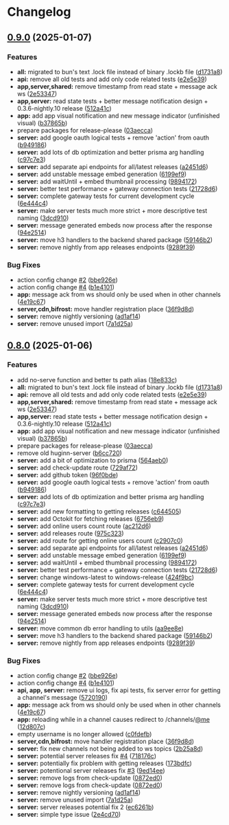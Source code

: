 # Changelog

## [0.9.0](https://github.com/werdoxdev/huginn/compare/server@v0.8.0...server@v0.9.0) (2025-01-07)


### Features

* **all:** migrated to bun's text .lock file instead of binary .lockb file ([d1731a8](https://github.com/werdoxdev/huginn/commit/d1731a8189a8de54da14975ac47ece57564938bd))
* **api:** remove all old tests and add only code related tests ([e2e5e39](https://github.com/werdoxdev/huginn/commit/e2e5e399dd1191a4f99fdd43dc151a105a566d76))
* **app,server,shared:** remove timestamp from read state + message ack ws ([2e53347](https://github.com/werdoxdev/huginn/commit/2e53347aadde0f28a623b9c2fac94c6ede034efe))
* **app,server:** read state tests + better message notification design + 0.3.6-nightly.10 release ([512a41c](https://github.com/werdoxdev/huginn/commit/512a41cb82c1a907c0000aa0ed1b0c8577a9063a))
* **app:** add app visual notification and new message indicator (unfinished visual) ([b37865b](https://github.com/werdoxdev/huginn/commit/b37865bbb2fc96a0747d8d115318ac5c50269c7e))
* prepare packages for release-please ([03aecca](https://github.com/werdoxdev/huginn/commit/03aeccaf204a18a4b0f4764689623806f3d7b1fd))
* **server:** add google oauth logical tests + remove 'action' from oauth ([b949186](https://github.com/werdoxdev/huginn/commit/b949186529dca297882fb7ece011bf92d2b83a26))
* **server:** add lots of db optimization and better prisma arg handling ([c97c7e3](https://github.com/werdoxdev/huginn/commit/c97c7e3970fc8db980bf760852850d9c75928484))
* **server:** add separate api endpoints for all/latest releases ([a2451d6](https://github.com/werdoxdev/huginn/commit/a2451d6995bd0fa29b35f1d3ba04d8add45acd45))
* **server:** add unstable message embed generation ([6199ef9](https://github.com/werdoxdev/huginn/commit/6199ef94237d130eebac8eca0a15239af074fc54))
* **server:** add waitUntil + embed thumbnail processing ([9894172](https://github.com/werdoxdev/huginn/commit/9894172f16722ee64151fd068b3b129f0b259f0a))
* **server:** better test performance + gateway connection tests ([21728d6](https://github.com/werdoxdev/huginn/commit/21728d68c31d64d122d49914c42d2262cf41f23e))
* **server:** complete gateway tests for current development cycle ([6e444c4](https://github.com/werdoxdev/huginn/commit/6e444c4507579c55f890338f0dcdc6daf2ab3b88))
* **server:** make server tests much more strict + more descriptive test naming ([3dcd910](https://github.com/werdoxdev/huginn/commit/3dcd910d02518dd3907a2944ad4c296c6bea39c5))
* **server:** message generated embeds now process after the response ([94e2514](https://github.com/werdoxdev/huginn/commit/94e2514289d6e4a11595dd86d829b57eaa7844f6))
* **server:** move h3 handlers to the backend shared package ([59146b2](https://github.com/werdoxdev/huginn/commit/59146b22cac518e3aafbd51b150f41650fe9a14d))
* **server:** remove nightly from app releases endpoints ([9289f39](https://github.com/werdoxdev/huginn/commit/9289f39e2a99ccdcc744ba8a0c63509eb791aa2d))


### Bug Fixes

* action config change [#2](https://github.com/werdoxdev/huginn/issues/2) ([bbe926e](https://github.com/werdoxdev/huginn/commit/bbe926e2b8a68a3a876f1b5422111c5ff0d3c93d))
* action config change [#4](https://github.com/werdoxdev/huginn/issues/4) ([b1e4101](https://github.com/werdoxdev/huginn/commit/b1e4101f5d89d4f3c8997152163e53b3a59cc072))
* **app:** message ack from ws should only be used when in other channels ([4e19c67](https://github.com/werdoxdev/huginn/commit/4e19c674cf2331ee1a80855789a5b208d5387164))
* **server,cdn,bifrost:** move handler registration place ([36f9d8d](https://github.com/werdoxdev/huginn/commit/36f9d8d005f94509c5e23b52e9a84344db335fcb))
* **server:** remove nightly versioning ([ad1af14](https://github.com/werdoxdev/huginn/commit/ad1af146be6e778f146c2fbfb5a439d838f20779))
* **server:** remove unused import ([7a1d25a](https://github.com/werdoxdev/huginn/commit/7a1d25a3b01c92e621c6c0a423b00437fb20c7c1))

## [0.8.0](https://github.com/WerdoxDev/Huginn/compare/server-v0.7.0...server@v0.8.0) (2025-01-06)


### Features

* add no-serve function and better ts path alias ([18e833c](https://github.com/WerdoxDev/Huginn/commit/18e833ca610dfbb3ef635e7145eebc48abbc4cb4))
* **all:** migrated to bun's text .lock file instead of binary .lockb file ([d1731a8](https://github.com/WerdoxDev/Huginn/commit/d1731a8189a8de54da14975ac47ece57564938bd))
* **api:** remove all old tests and add only code related tests ([e2e5e39](https://github.com/WerdoxDev/Huginn/commit/e2e5e399dd1191a4f99fdd43dc151a105a566d76))
* **app,server,shared:** remove timestamp from read state + message ack ws ([2e53347](https://github.com/WerdoxDev/Huginn/commit/2e53347aadde0f28a623b9c2fac94c6ede034efe))
* **app,server:** read state tests + better message notification design + 0.3.6-nightly.10 release ([512a41c](https://github.com/WerdoxDev/Huginn/commit/512a41cb82c1a907c0000aa0ed1b0c8577a9063a))
* **app:** add app visual notification and new message indicator (unfinished visual) ([b37865b](https://github.com/WerdoxDev/Huginn/commit/b37865bbb2fc96a0747d8d115318ac5c50269c7e))
* prepare packages for release-please ([03aecca](https://github.com/WerdoxDev/Huginn/commit/03aeccaf204a18a4b0f4764689623806f3d7b1fd))
* remove old huginn-server ([b6cc720](https://github.com/WerdoxDev/Huginn/commit/b6cc7207c9be6d70ddc8f1f1af5b6f7fc4bfa3b5))
* **server:** add a bit of optimization to prisma ([564aeb0](https://github.com/WerdoxDev/Huginn/commit/564aeb0a474eb80664a4ebbfa083eacd63612db3))
* **server:** add check-update route ([729af72](https://github.com/WerdoxDev/Huginn/commit/729af724f9d29eca77dda4fe55412f8a12e939bf))
* **server:** add github token ([96f0bde](https://github.com/WerdoxDev/Huginn/commit/96f0bde1d25967c5aea80aed63c1f38426a9fe0d))
* **server:** add google oauth logical tests + remove 'action' from oauth ([b949186](https://github.com/WerdoxDev/Huginn/commit/b949186529dca297882fb7ece011bf92d2b83a26))
* **server:** add lots of db optimization and better prisma arg handling ([c97c7e3](https://github.com/WerdoxDev/Huginn/commit/c97c7e3970fc8db980bf760852850d9c75928484))
* **server:** add new formatting to getting releases ([c644505](https://github.com/WerdoxDev/Huginn/commit/c644505a5ec9046e6bf55660c1423c6051da6e37))
* **server:** add Octokit for fetching releases ([6756eb9](https://github.com/WerdoxDev/Huginn/commit/6756eb9cbf75d57e0e615b72a300ecbbb8e8f05d))
* **server:** add online users count route ([ac212d6](https://github.com/WerdoxDev/Huginn/commit/ac212d6c419db5c8abe216c4d27e1dd2f075c72b))
* **server:** add releases route ([975c323](https://github.com/WerdoxDev/Huginn/commit/975c3235b15c584822a92677919e614247e4a246))
* **server:** add route for getting online users count ([c2907c0](https://github.com/WerdoxDev/Huginn/commit/c2907c07519166d90ee8e114da9b6cdb0b0c8208))
* **server:** add separate api endpoints for all/latest releases ([a2451d6](https://github.com/WerdoxDev/Huginn/commit/a2451d6995bd0fa29b35f1d3ba04d8add45acd45))
* **server:** add unstable message embed generation ([6199ef9](https://github.com/WerdoxDev/Huginn/commit/6199ef94237d130eebac8eca0a15239af074fc54))
* **server:** add waitUntil + embed thumbnail processing ([9894172](https://github.com/WerdoxDev/Huginn/commit/9894172f16722ee64151fd068b3b129f0b259f0a))
* **server:** better test performance + gateway connection tests ([21728d6](https://github.com/WerdoxDev/Huginn/commit/21728d68c31d64d122d49914c42d2262cf41f23e))
* **server:** change windows-latest to windows-release ([424f9bc](https://github.com/WerdoxDev/Huginn/commit/424f9bcff48cdaa50ea2e3baca3f223027bf4182))
* **server:** complete gateway tests for current development cycle ([6e444c4](https://github.com/WerdoxDev/Huginn/commit/6e444c4507579c55f890338f0dcdc6daf2ab3b88))
* **server:** make server tests much more strict + more descriptive test naming ([3dcd910](https://github.com/WerdoxDev/Huginn/commit/3dcd910d02518dd3907a2944ad4c296c6bea39c5))
* **server:** message generated embeds now process after the response ([94e2514](https://github.com/WerdoxDev/Huginn/commit/94e2514289d6e4a11595dd86d829b57eaa7844f6))
* **server:** move common db error handling to utils ([aa9ee8e](https://github.com/WerdoxDev/Huginn/commit/aa9ee8e45bed37db636b7af5b61185609c479a92))
* **server:** move h3 handlers to the backend shared package ([59146b2](https://github.com/WerdoxDev/Huginn/commit/59146b22cac518e3aafbd51b150f41650fe9a14d))
* **server:** remove nightly from app releases endpoints ([9289f39](https://github.com/WerdoxDev/Huginn/commit/9289f39e2a99ccdcc744ba8a0c63509eb791aa2d))


### Bug Fixes

* action config change [#2](https://github.com/WerdoxDev/Huginn/issues/2) ([bbe926e](https://github.com/WerdoxDev/Huginn/commit/bbe926e2b8a68a3a876f1b5422111c5ff0d3c93d))
* action config change [#4](https://github.com/WerdoxDev/Huginn/issues/4) ([b1e4101](https://github.com/WerdoxDev/Huginn/commit/b1e4101f5d89d4f3c8997152163e53b3a59cc072))
* **api, app, server:** remove ui logs, fix api tests, fix server error for getting a channel's message ([5720190](https://github.com/WerdoxDev/Huginn/commit/57201901554ac86dc0c6fd805d4b30d13201bed7))
* **app:** message ack from ws should only be used when in other channels ([4e19c67](https://github.com/WerdoxDev/Huginn/commit/4e19c674cf2331ee1a80855789a5b208d5387164))
* **app:** reloading while in a channel causes redirect to /channels/[@me](https://github.com/me) ([12d807c](https://github.com/WerdoxDev/Huginn/commit/12d807c2e75603fec2596974f8fcfb75c6e49894))
* empty username is no longer allowed ([c0fdefb](https://github.com/WerdoxDev/Huginn/commit/c0fdefb2cdc014880004d8adb2ff90093dcf2a2c))
* **server,cdn,bifrost:** move handler registration place ([36f9d8d](https://github.com/WerdoxDev/Huginn/commit/36f9d8d005f94509c5e23b52e9a84344db335fcb))
* **server:** fix new channels not being added to ws topics ([2b25a8d](https://github.com/WerdoxDev/Huginn/commit/2b25a8dd17dd3a2db94e2b51d63fede2d0e3dbba))
* **server:** potential server releases fix [#4](https://github.com/WerdoxDev/Huginn/issues/4) ([718176c](https://github.com/WerdoxDev/Huginn/commit/718176cacf2e81c6517445a6720fcf9710951991))
* **server:** potentially fix problem with getting releases ([173bdfc](https://github.com/WerdoxDev/Huginn/commit/173bdfc1fd7348b7f2e5aa57aaeb728125588b20))
* **server:** potentional server releases fix [#3](https://github.com/WerdoxDev/Huginn/issues/3) ([9ed14ee](https://github.com/WerdoxDev/Huginn/commit/9ed14ee16f86a10939fbd311cf85c11e8897e207))
* **server:** remove logs from check-update ([0872ed0](https://github.com/WerdoxDev/Huginn/commit/0872ed009bcc9f60b69dec21752021588e02382a))
* **server:** remove logs from check-update ([0872ed0](https://github.com/WerdoxDev/Huginn/commit/0872ed009bcc9f60b69dec21752021588e02382a))
* **server:** remove nightly versioning ([ad1af14](https://github.com/WerdoxDev/Huginn/commit/ad1af146be6e778f146c2fbfb5a439d838f20779))
* **server:** remove unused import ([7a1d25a](https://github.com/WerdoxDev/Huginn/commit/7a1d25a3b01c92e621c6c0a423b00437fb20c7c1))
* **server:** server releases potential fix 2 ([ec6261b](https://github.com/WerdoxDev/Huginn/commit/ec6261be2eba8a0e057a5dce48b3ab840502a952))
* **server:** simple type issue ([2e4cd70](https://github.com/WerdoxDev/Huginn/commit/2e4cd708ba9ea6196474ca15c742542787e5f028))
